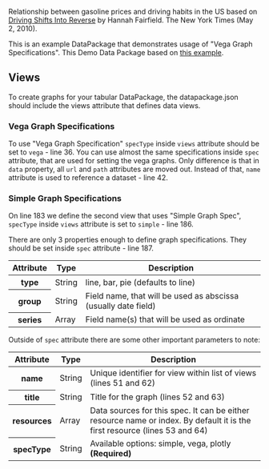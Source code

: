 Relationship between gasoline prices and driving habits in the US based on [Driving Shifts Into Reverse](http://www.nytimes.com/imagepages/2010/05/02/business/02metrics.html) by Hannah Fairfield. The New York Times (May 2, 2010).

This is an example DataPackage that demonstrates usage of "Vega Graph Specifications". This Demo Data Package based on [this example](https://vega.github.io/vega-editor/?mode=vega&spec=driving).

## Views

To create graphs for your tabular DataPackage, the datapackage.json should include the views attribute that defines data views.

### Vega Graph Specifications

<script src="https://gist.github.com/anuveyatsu/8a3db6b83422fc7dc592bf1963fee275.js"></script>
To use "Vega Graph Specification" `specType` inside `views` attribute should be set to `vega` - line 36. You can use almost the same specifications inside `spec` attribute, that are used for setting the vega graphs. Only difference is that in `data` property, all `url` and `path` attributes are moved out. Instead of that, `name` attribute is used to reference a dataset - line 42.

### Simple Graph Specifications

On line 183 we define the second view that uses "Simple Graph Spec", `specType` inside `views` attribute is set to `simple` - line 186.

There are only 3 properties enough to define graph specifications. They should be set inside `spec` attribute - line 187.

<table class="table table-bordered table-striped resource-summary">
  <thead>
   <tr>
     <th>Attribute</th>
     <th>Type</th>
     <th>Description</th>
   </tr>
  </thead>
  <tbody>
    <tr>
      <th>type</th>
      <td>String</td>
      <td>line, bar, pie (defaults to line)</td>
    </tr>
    <tr>
      <th>group</th>
      <td>String</td>
      <td>Field name, that will be used as abscissa (usually date field)</td>
    </tr>
    <tr>
      <th>series</th>
      <td>Array</td>
      <td>Field name(s) that will be used as ordinate</td>
    </tr>
  </tbody>
</table>

Outside of `spec` attribute there are some other important parameters to note:

<table class="table table-bordered table-striped resource-summary">
  <thead>
   <tr>
     <th>Attribute</th>
     <th>Type</th>
     <th>Description</th>
   </tr>
  </thead>
  <tbody>
    <tr>
      <th>name</th>
      <td>String</td>
      <td>Unique identifier for view within list of views (lines 51 and 62)</td>
    </tr>
    <tr>
      <th>title</th>
      <td>String</td>
      <td>Title for the graph (lines 52 and 63)</td>
    </tr>
    <tr>
      <th>resources</th>
      <td>Array</td>
      <td>Data sources for this spec. It can be either resource name or index. By default it is the first resource (lines 53 and 64)</td>
    </tr>
    <tr>
      <th>specType</th>
      <td>String</td>
      <td>Available options: simple, vega, plotly <strong>(Required)</strong></td>
    </tr>
  </tbody>
</table>
